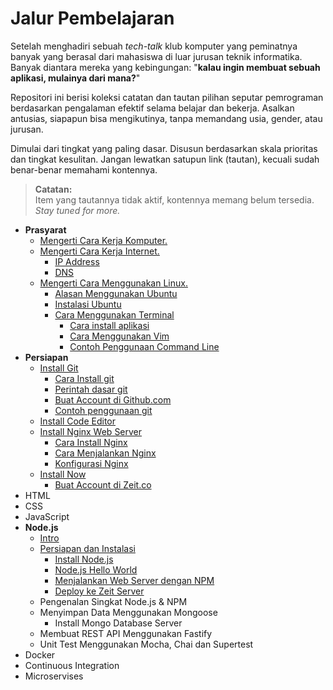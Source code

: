 # Jalur Pembelajaran

Setelah menghadiri sebuah *tech-talk* klub komputer yang peminatnya banyak yang berasal dari mahasiswa di luar jurusan teknik informatika. Banyak diantara mereka yang kebingungan: "**kalau ingin membuat sebuah aplikasi, mulainya dari mana?**"

Repositori ini berisi koleksi catatan dan tautan pilihan seputar pemrograman berdasarkan pengalaman efektif selama belajar dan bekerja. Asalkan antusias, siapapun bisa mengikutinya, tanpa memandang usia, gender, atau jurusan. 

Dimulai dari tingkat yang paling dasar. Disusun berdasarkan skala prioritas dan tingkat kesulitan. Jangan lewatkan satupun link (tautan), kecuali sudah benar-benar memahami kontennya.

> **Catatan:**   
> Item yang tautannya tidak aktif, kontennya memang belum tersedia. *Stay tuned for more.*

- **Prasyarat**   
  - [Mengerti Cara Kerja Komputer.](komputer/readme.md)
  - [Mengerti Cara Kerja Internet.](internet/readme.md)
    - [IP Address](internet/readme.md#ip-address)
    - [DNS](internet/readme.md#dns)
  - [Mengerti Cara Menggunakan Linux.](linux/readme.md)
    - [Alasan Menggunakan Ubuntu](linux/readme.md#alasan-menggunakan-ubuntu)
    - [Instalasi Ubuntu](linux/readme.md#instalasi-ubuntu)
    - [Cara Menggunakan Terminal](linux/readme.md#cara-menggunakan-terminal)
      - [Cara install aplikasi](linux/readme.md#cara-install-aplikasi)
      - [Cara Menggunakan Vim](linux/readme.md#cara-menggunakan-vim)
      - [Contoh Penggunaan Command Line](linux/readme.md#contoh-penggunaan-command-line)
- **Persiapan**
  - [Install Git](git/readme.md)
    - [Cara Install git](git#cara-install-git)
    - [Perintah dasar git](git#perintah-dasar-git)
    - [Buat Account di Github.com](git#buat-account-di-githubcom)
    - [Contoh penggunaan git](git#contoh-penggunaan-git)
  - [Install Code Editor](persiapan.md#install-vscode)
  - [Install Nginx Web Server](nginx/readme.md)
    - [Cara Install Nginx](nginx/readme.md#cara-install-nginx)
    - [Cara Menjalankan Nginx](nginx/readme.md#cara-menjalankan-nginx)
    - [Konfigurasi Nginx](nginx/readme.md#konfigurasi-nginx)
  - [Install Now](persiapan.md#install-now)
    - [Buat Account di Zeit.co](persiapan.md#buat-account-zeitco)
- HTML
- CSS
- JavaScript
- **Node.js**
  - [Intro](node.js)
  - [Persiapan dan Instalasi](node.js/anoa/readme.md)
    - [Install Node.js](node.js/anoa/readme.md#install-nodejs)
    - [Node.js Hello World](node.js/anoa/readme.md#nodejs-hello-world)
    - [Menjalankan Web Server dengan NPM](node.js/anoa/readme.md#menjalankan-web-server-dengan-npm)
    - [Deploy ke Zeit Server](node.js/anoa/readme.md#deploy-ke-zeit-server)
  - Pengenalan Singkat Node.js & NPM
  - Menyimpan Data Menggunakan Mongoose
    - Install Mongo Database Server
  - Membuat REST API Menggunakan Fastify
  - Unit Test Menggunakan Mocha, Chai dan Supertest
- Docker
- Continuous Integration
- Microservises

